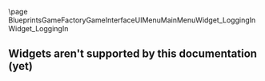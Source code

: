 \page BlueprintsGameFactoryGameInterfaceUIMenuMainMenuWidget_LoggingIn Widget_LoggingIn
## Widgets aren't supported by this documentation (yet)
